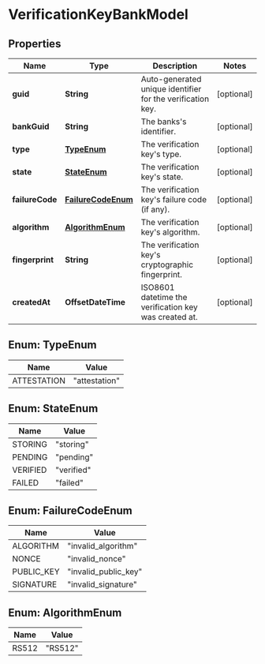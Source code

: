 

# VerificationKeyBankModel


## Properties

| Name | Type | Description | Notes |
|------------ | ------------- | ------------- | -------------|
|**guid** | **String** | Auto-generated unique identifier for the verification key. |  [optional] |
|**bankGuid** | **String** | The banks&#39;s identifier. |  [optional] |
|**type** | [**TypeEnum**](#TypeEnum) | The verification key&#39;s type. |  [optional] |
|**state** | [**StateEnum**](#StateEnum) | The verification key&#39;s state. |  [optional] |
|**failureCode** | [**FailureCodeEnum**](#FailureCodeEnum) | The verification key&#39;s failure code (if any). |  [optional] |
|**algorithm** | [**AlgorithmEnum**](#AlgorithmEnum) | The verification key&#39;s algorithm. |  [optional] |
|**fingerprint** | **String** | The verification key&#39;s cryptographic fingerprint. |  [optional] |
|**createdAt** | **OffsetDateTime** | ISO8601 datetime the verification key was created at. |  [optional] |



## Enum: TypeEnum

| Name | Value |
|---- | -----|
| ATTESTATION | &quot;attestation&quot; |



## Enum: StateEnum

| Name | Value |
|---- | -----|
| STORING | &quot;storing&quot; |
| PENDING | &quot;pending&quot; |
| VERIFIED | &quot;verified&quot; |
| FAILED | &quot;failed&quot; |



## Enum: FailureCodeEnum

| Name | Value |
|---- | -----|
| ALGORITHM | &quot;invalid_algorithm&quot; |
| NONCE | &quot;invalid_nonce&quot; |
| PUBLIC_KEY | &quot;invalid_public_key&quot; |
| SIGNATURE | &quot;invalid_signature&quot; |



## Enum: AlgorithmEnum

| Name | Value |
|---- | -----|
| RS512 | &quot;RS512&quot; |



